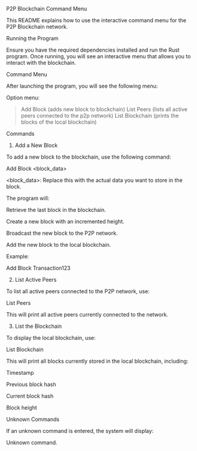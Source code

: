P2P Blockchain Command Menu

This README explains how to use the interactive command menu for the P2P Blockchain network.

Running the Program

Ensure you have the required dependencies installed and run the Rust program. Once running, you will see an interactive menu that allows you to interact with the blockchain.

Command Menu

After launching the program, you will see the following menu:

Option menu:

> Add Block (adds new block to blockchain)
> List Peers (lists all active peers connected to the p2p network)
> List Blockchain (prints the blocks of the local blockchain)

Commands

1. Add a New Block

To add a new block to the blockchain, use the following command:

Add Block <block_data>

<block_data>: Replace this with the actual data you want to store in the block.

The program will:

Retrieve the last block in the blockchain.

Create a new block with an incremented height.

Broadcast the new block to the P2P network.

Add the new block to the local blockchain.

Example:

Add Block Transaction123

2. List Active Peers

To list all active peers connected to the P2P network, use:

List Peers

This will print all active peers currently connected to the network.

3. List the Blockchain

To display the local blockchain, use:

List Blockchain

This will print all blocks currently stored in the local blockchain, including:

Timestamp

Previous block hash

Current block hash

Block height

Unknown Commands

If an unknown command is entered, the system will display:

Unknown command.


